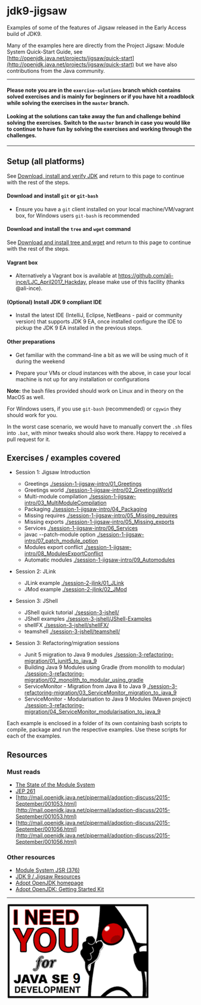 # jdk9-jigsaw

Examples of some of the features of Jigsaw released in the Early Access build of JDK9.

Many of the examples here are directly from the Project Jigsaw: Module System Quick-Start Guide, see [http://openjdk.java.net/projects/jigsaw/quick-start](http://openjdk.java.net/projects/jigsaw/quick-start) but we have also contributions from the Java community.

___


####   Please note you are in the `exercise-solutions` branch which contains solved exercises and is mainly for beginners or if you have hit a roadblock while solving the exercises in the `master` branch. 

####   Looking at the solutions can take away the fun and challenge behind solving the exercises. Switch to the `master` branch in case you would like to continue to have fun by solving the exercises and working through the challenges.

___

## Setup (all platforms)

See [Download, install and verify JDK](setupAndVerifyJDK.md) and return to this page to continue with the rest of the steps.
         
#### Download and install `git` or `git-bash`

- Ensure you have a `git` client installed on your local machine/VM/vagrant box, for Windows users `git-bash` is recommended 

#### Download and install the `tree` and `wget` command

See [Download and install tree and wget](setupTreeAndWget.md) and return to this page to continue with the rest of the steps.

#### Vagrant box

- Alternatively a Vagrant box is available at https://github.com/ali-ince/LJC_April2017_Hackday, please make use of this facility (thanks @ali-ince).

#### (Optional) Install JDK 9 compliant IDE

- Install the latest IDE (IntelliJ, Eclipse, NetBeans - paid or community version) that supports JDK 9 EA, once installed configure the IDE to pickup the JDK 9 EA installed in the previous steps.

#### Other preparations

- Get familiar with the command-line a bit as we will be using much of it during the weekend

- Prepare your VMs or cloud instances with the above, in case your local machine is not up for any installation or configurations 

**Note:** the bash files provided should work on Linux and in theory on the MacOS as well.

For Windows users, if you use `git-bash` (recommended) or `cgywin` they should work for you. 

In the worst case scenario, we would have to manually convert the `.sh` files into `.bat`, with minor tweaks should also work there. Happy to received a pull request for it.

## Exercises / examples covered

- Session 1: Jigsaw Introduction
   - Greetings [./session-1-jigsaw-intro/01_Greetings](./session-1-jigsaw-intro/01_Greetings)
   - Greetings world [./session-1-jigsaw-intro/02_GreetingsWorld](./session-1-jigsaw-intro/02_GreetingsWorld)
   - Multi-module compilation [./session-1-jigsaw-intro/03_MultiModuleCompilation](./session-1-jigsaw-intro/03_MultiModuleCompilation)
   - Packaging [./session-1-jigsaw-intro/04_Packaging](./session-1-jigsaw-intro/04_Packaging)
   - Missing requires [./session-1-jigsaw-intro/05_Missing_requires](./session-1-jigsaw-intro/05_Missing_requires)
   - Missing exports [./session-1-jigsaw-intro/05_Missing_exports](./session-1-jigsaw-intro/05_Missing_exports)
   - Services [./session-1-jigsaw-intro/06_Services](./session-1-jigsaw-intro/06_Services)
   - javac --patch-module option [./session-1-jigsaw-intro/07_patch_module_option](session-1-jigsaw-intro/07_patch_module_option)
   - Modules export conflict [./session-1-jigsaw-intro/08_ModulesExportConflict](session-1-jigsaw-intro/08_ModulesExportConflict)
   - Automatic modules [./session-1-jigsaw-intro/09_Automodules](session-1-jigsaw-intro/09_Automodules)

- Session 2: JLink
   - JLink example [./session-2-jlink/01_JLink](session-2-jlink/01_JLink)
   - JMod example [./session-2-jlink/02_JMod](session-2-jlink/02_JMod) 

- Session 3: JShell
   - JShell quick tutorial [./session-3-jshell/](./session-3-jshell/)
   - JShell examples [./session-3-jshell/JShell-Examples](./session-3-jshell/JShell-Examples)
   - shellFX [./session-3-jshell/shellFX/](./session-3-jshell/shellFX/)
   - teamshell [./session-3-jshell/teamshell/](./session-3-jshell/teamshell/)
   
- Session 3: Refactoring/migration sessions
   - Junit 5 migration to Java 9 modules [./session-3-refactoring-migration/01_junit5_to_java_9](session-3-refactoring-migration/01_junit5_to_java_9)
   - Building Java 9 Modules using Gradle (from monolith to modular) [./session-3-refactoring-migration/02_monolith_to_modular_using_gradle](session-3-refactoring-migration/02_monolith_to_modular_using_gradle)
   - ServiceMonitor - Migration from Java 8 to Java 9 [./session-3-refactoring-migration/03_ServiceMonitor_migration_to_java_9](session-3-refactoring-migration/03_ServiceMonitor_migration_to_java_9)
   - ServiceMonitor - Modularisation to Java 9 Modules (Maven project) [./session-3-refactoring-migration/04_ServiceMonitor_modularisation_to_java_9](session-3-refactoring-migration/04_ServiceMonitor_modularisation_to_java_9)
        
Each example is enclosed in a folder of its own containing bash scripts to compile, package and run the respective examples. Use these scripts for each of the examples.

## Resources

### Must reads
- [The State of the Module System](http://openjdk.java.net/projects/jigsaw/spec/sotms/)
- [JEP 261](http://openjdk.java.net/jeps/261)
- [http://mail.openjdk.java.net/pipermail/adoption-discuss/2015-September/001053.html](http://mail.openjdk.java.net/pipermail/adoption-discuss/2015-September/001053.html) <br/>
- [http://mail.openjdk.java.net/pipermail/adoption-discuss/2015-September/001056.html](http://mail.openjdk.java.net/pipermail/adoption-discuss/2015-September/001056.html)

### Other resources
- [Module System JSR (376)](https://www.jcp.org/en/jsr/detail?id=376)
- [JDK 9 / Jigsaw Resources](./Java-9-Resources.md)
- [Adopt OpenJDK homepage](https://adoptopenjdk.java.net/)
- [Adopt OpenJDK: Getting Started Kit](http://bit.ly/1NUkPWw)

---

![I need you for Java SE 9 development](I-need-you-for-Java-SE-9-development.png "I need you for Java SE 9 development")

